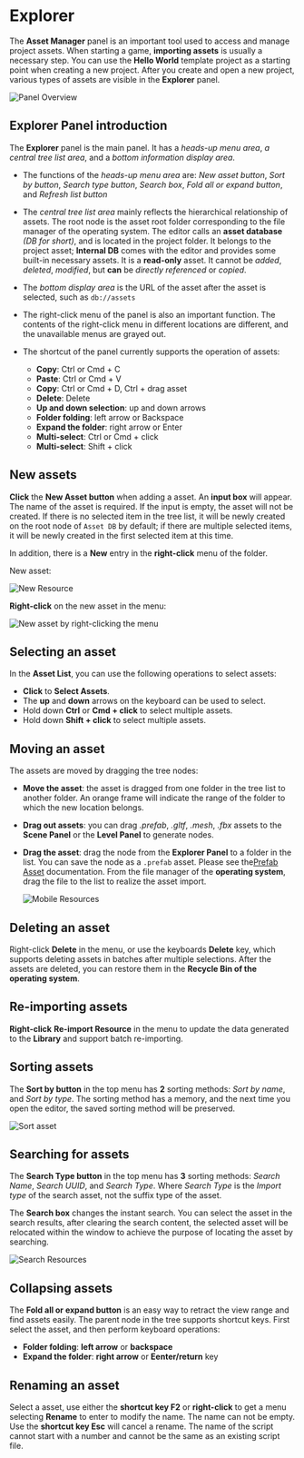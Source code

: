 # Explorer

 The **Asset Manager** panel is an important tool used to access and manage project assets. When starting a game, **importing assets** is usually a necessary step. You can use the __Hello World__ template project as a starting point when creating a new project. After you create and open a new project, various types of assets are visible in the **Explorer** panel.

  ![Panel Overview](img/thumb.gif)

## Explorer Panel introduction

The **Explorer** panel is the main panel. It has a *heads-up menu area*, *a central tree list area*, and a *bottom information display area*.

- The functions of the *heads-up menu area* are: *New asset button*, *Sort by button*, *Search type button*, *Search box*, *Fold all or expand button*, and *Refresh list button*
- The *central tree list area* mainly reflects the hierarchical relationship of assets. The root node is the asset root folder corresponding to the file manager of the operating system. The editor calls an __asset database__ *(DB for short)*, and is located in the project folder. It belongs to the project asset; __Internal DB__ comes with the editor and provides some built-in necessary assets. It is a **read-only** asset. It cannot be *added*, *deleted*, *modified*, but **can** be *directly referenced* or *copied*.
- The *bottom display area* is the URL of the asset after the asset is selected, such as `db://assets`
- The right-click menu of the panel is also an important function. The contents of the right-click menu in different locations are different, and the unavailable menus are grayed out.
- The shortcut of the panel currently supports the operation of assets:

    - **Copy**: Ctrl or Cmd + C
    - **Paste**: Ctrl or Cmd + V
    - **Copy**: Ctrl or Cmd + D, Ctrl + drag asset
    - **Delete**: Delete
    - **Up and down selection**: up and down arrows
    - **Folder folding**: left arrow or Backspace
    - **Expand the folder**: right arrow or Enter
    - **Multi-select**: Ctrl or Cmd + click
    - **Multi-select**: Shift + click

## New assets

__Click__ the **New Asset button** when adding a asset. An **input box** will appear. The name of the asset is required. If the input is empty, the asset will not be created. If there is no selected item in the tree list, it will be newly created on the root node of `Asset DB` by default; if there are multiple selected items, it will be newly created in the first selected item at this time.

In addition, there is a **New** entry in the __right-click__ menu of the folder.

New asset:

  ![New Resource](img/create.png)

__Right-click__ on the new asset in the menu:

  ![New asset by right-clicking the menu](img/db-context-submenu.png)


## Selecting an asset

In the __Asset List__, you can use the following operations to select assets:

- __Click__ to __Select Assets__.
- The __up__ and __down__ arrows on the keyboard can be used to select.
- Hold down __Ctrl__ or __Cmd + click__ to select multiple assets.
- Hold down __Shift + click__ to select multiple assets.

## Moving an asset

The assets are moved by dragging the tree nodes:

- **Move the asset**: the asset is dragged from one folder in the tree list to another folder. An orange frame will indicate the range of the folder to which the new location belongs.
- **Drag out assets**: you can drag *.prefab*, *.gltf*, *.mesh*, *.fbx* assets to the **Scene Panel** or the **Level Panel** to generate nodes.
- **Drag the asset**: drag the node from the **Explorer Panel** to a folder in the list. You can save the node as a `.prefab` asset. Please see the[Prefab Asset](../../asset/prefab.md) documentation. From the file manager of the **operating system**, drag the file to the list to realize the asset import.

  ![Mobile Resources](img/drag.png)

## Deleting an asset

Right-click **Delete** in the menu, or use the keyboards **Delete** key, which supports deleting assets in batches after multiple selections. After the assets are deleted, you can restore them in the **Recycle Bin of the operating system**.

## Re-importing assets

__Right-click__ **Re-import Resource** in the menu to update the data generated to the **Library** and support batch re-importing.

## Sorting assets

The **Sort by button** in the top menu has __2__ sorting methods: *Sort by name*, and *Sort by type*. The sorting method has a memory, and the next time you open the editor, the saved sorting method will be preserved.

  ![Sort asset](img/sort-type.png)

## Searching for assets

The **Search Type button** in the top menu has __3__ sorting methods: *Search Name*, *Search UUID*, and *Search Type*. Where *Search Type* is the *Import type* of the search asset, not the suffix type of the asset.

The **Search box** changes the instant search. You can select the asset in the search results, after clearing the search content, the selected asset will be relocated within the window to achieve the purpose of locating the asset by searching.

  ![Search Resources](img/search.png)

## Collapsing assets

The **Fold all or expand button**  is an easy way to retract the view range and find assets easily. The parent node in the tree supports shortcut keys. First select the asset, and then perform keyboard operations:

- __Folder folding__: __left arrow__ or __backspace__
- __Expand the folder__: __right arrow__ or __Eenter/return__ key

## Renaming an asset

Select a asset, use either the __shortcut key F2__ or __right-click__ to get a menu selecting **Rename** to enter to modify the name. The name can not be empty. Use the **shortcut key Esc** will cancel a rename. The name of the script cannot start with a number and cannot be the same as an existing script file.